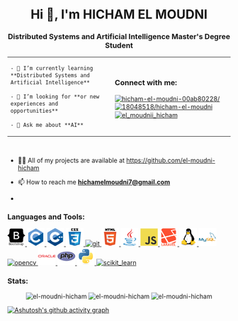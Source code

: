 <h1 align="center">Hi 👋, I'm HICHAM EL MOUDNI</h1>
<h3 align="center">Distributed Systems and Artificial Intelligence Master's Degree Student</h3>


<table>
<tr>
  <td valign="center">
    
    - 🌱 I’m currently learning **Distributed Systems and Artificial Intelligence**

    - 🤝 I’m looking for **or new experiences and opportunities**

    - 💬 Ask me about **AI**
    
   </td>
   <td valign="center">
    <h3 align="left">Connect with me:</h3>
    <p align="left">
  <a href="https://linkedin.com/in/hicham-el-moudni-00ab80228/" target="blank"><img align="center" src="https://raw.githubusercontent.com/rahuldkjain/github-profile-readme-generator/master/src/images/icons/Social/linked-in-alt.svg" alt="hicham-el-moudni-00ab80228/" height="30" width="40" /></a>
<a href="https://stackoverflow.com/users/18048518/hicham-el-moudni" target="blank"><img align="center" src="https://raw.githubusercontent.com/rahuldkjain/github-profile-readme-generator/master/src/images/icons/Social/stack-overflow.svg" alt="18048518/hicham-el-moudni" height="30" width="40" /></a>
<a href="https://instagram.com/el_moudnii_hicham" target="blank"><img align="center" src="https://raw.githubusercontent.com/rahuldkjain/github-profile-readme-generator/master/src/images/icons/Social/instagram.svg" alt="el_moudnii_hicham" height="30" width="40" /></a>
</p>
   </td>
</tr>
</table></br>

- 👨‍💻 All of my projects are available at [https://github.com/el-moudni-hicham
](https://github.com/el-moudni-hicham
)

- 📫 How to reach me **hichamelmoudni7@gmail.com**
- 
<h3 align="left">Languages and Tools:</h3>
<p align="left"> <a href="https://getbootstrap.com" target="_blank" rel="noreferrer"> <img src="https://raw.githubusercontent.com/devicons/devicon/master/icons/bootstrap/bootstrap-plain-wordmark.svg" alt="bootstrap" width="40" height="40"/> </a> <a href="https://www.cprogramming.com/" target="_blank" rel="noreferrer"> <img src="https://raw.githubusercontent.com/devicons/devicon/master/icons/c/c-original.svg" alt="c" width="40" height="40"/> </a> <a href="https://www.w3schools.com/cpp/" target="_blank" rel="noreferrer"> <img src="https://raw.githubusercontent.com/devicons/devicon/master/icons/cplusplus/cplusplus-original.svg" alt="cplusplus" width="40" height="40"/> </a> <a href="https://www.w3schools.com/css/" target="_blank" rel="noreferrer"> <img src="https://raw.githubusercontent.com/devicons/devicon/master/icons/css3/css3-original-wordmark.svg" alt="css3" width="40" height="40"/> </a> <a href="https://git-scm.com/" target="_blank" rel="noreferrer"> <img src="https://www.vectorlogo.zone/logos/git-scm/git-scm-icon.svg" alt="git" width="40" height="40"/> </a> <a href="https://www.w3.org/html/" target="_blank" rel="noreferrer"> <img src="https://raw.githubusercontent.com/devicons/devicon/master/icons/html5/html5-original-wordmark.svg" alt="html5" width="40" height="40"/> </a> <a href="https://www.java.com" target="_blank" rel="noreferrer"> <img src="https://raw.githubusercontent.com/devicons/devicon/master/icons/java/java-original.svg" alt="java" width="40" height="40"/> </a> <a href="https://developer.mozilla.org/en-US/docs/Web/JavaScript" target="_blank" rel="noreferrer"> <img src="https://raw.githubusercontent.com/devicons/devicon/master/icons/javascript/javascript-original.svg" alt="javascript" width="40" height="40"/> </a> <a href="https://laravel.com/" target="_blank" rel="noreferrer"> <img src="https://raw.githubusercontent.com/devicons/devicon/master/icons/laravel/laravel-plain-wordmark.svg" alt="laravel" width="40" height="40"/> </a> <a href="https://www.linux.org/" target="_blank" rel="noreferrer"> <img src="https://raw.githubusercontent.com/devicons/devicon/master/icons/linux/linux-original.svg" alt="linux" width="40" height="40"/> </a> <a href="https://www.mysql.com/" target="_blank" rel="noreferrer"> <img src="https://raw.githubusercontent.com/devicons/devicon/master/icons/mysql/mysql-original-wordmark.svg" alt="mysql" width="40" height="40"/> </a> <a href="https://opencv.org/" target="_blank" rel="noreferrer"> <img src="https://www.vectorlogo.zone/logos/opencv/opencv-icon.svg" alt="opencv" width="40" height="40"/> </a> <a href="https://www.oracle.com/" target="_blank" rel="noreferrer"> <img src="https://raw.githubusercontent.com/devicons/devicon/master/icons/oracle/oracle-original.svg" alt="oracle" width="40" height="40"/> </a> <a href="https://www.php.net" target="_blank" rel="noreferrer"> <img src="https://raw.githubusercontent.com/devicons/devicon/master/icons/php/php-original.svg" alt="php" width="40" height="40"/> </a> <a href="https://www.python.org" target="_blank" rel="noreferrer"> <img src="https://raw.githubusercontent.com/devicons/devicon/master/icons/python/python-original.svg" alt="python" width="40" height="40"/> </a> <a href="https://scikit-learn.org/" target="_blank" rel="noreferrer"> <img src="https://upload.wikimedia.org/wikipedia/commons/0/05/Scikit_learn_logo_small.svg" alt="scikit_learn" width="40" height="40"/> </a> </p>

<h3 align="left">Stats:</h3>
<p align="center"> 
<img width="43%" src="https://github-readme-stats.vercel.app/api/top-langs?username=el-moudni-hicham&show_icons=true&theme=dracula&title_color=ff8000&text_color=ffffff&bg_color=6a6a6a&locale=en&layout=compact&hide_border=true" alt="el-moudni-hicham" /> <img width="48%" src="https://github-readme-stats.vercel.app/api?username=el-moudni-hicham&show_icons=true&theme=dracula&title_color=ff8000&text_color=ffffff&bg_color=6a6a6a&locale=en&hide_border=true" alt="el-moudni-hicham" />
<img width="48%" src="https://github-readme-streak-stats.herokuapp.com/?user=el-moudni-hicham&theme=highcontrast&hide_border=true" alt="el-moudni-hicham"/>
</p>

[![Ashutosh's github activity graph](https://github-readme-activity-graph.cyclic.app/graph?username=el-moudni-hicham&bg_color=030303&color=29d64b&line=18c964&point=403d3d&area=true&hide_border=true)](https://github.com/ashutosh00710/github-readme-activity-graph)
<!-- BLOG-POST-LIST:START -->
<!-- BLOG-POST-LIST:END -->


